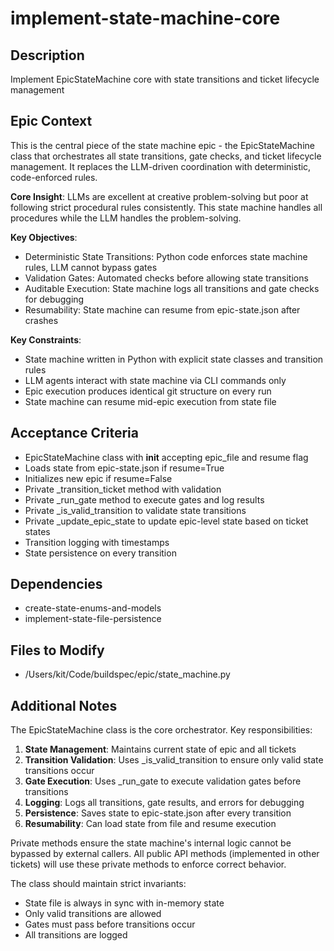# implement-state-machine-core

## Description
Implement EpicStateMachine core with state transitions and ticket lifecycle management

## Epic Context
This is the central piece of the state machine epic - the EpicStateMachine class that orchestrates all state transitions, gate checks, and ticket lifecycle management. It replaces the LLM-driven coordination with deterministic, code-enforced rules.

**Core Insight**: LLMs are excellent at creative problem-solving but poor at following strict procedural rules consistently. This state machine handles all procedures while the LLM handles the problem-solving.

**Key Objectives**:
- Deterministic State Transitions: Python code enforces state machine rules, LLM cannot bypass gates
- Validation Gates: Automated checks before allowing state transitions
- Auditable Execution: State machine logs all transitions and gate checks for debugging
- Resumability: State machine can resume from epic-state.json after crashes

**Key Constraints**:
- State machine written in Python with explicit state classes and transition rules
- LLM agents interact with state machine via CLI commands only
- Epic execution produces identical git structure on every run
- State machine can resume mid-epic execution from state file

## Acceptance Criteria
- EpicStateMachine class with __init__ accepting epic_file and resume flag
- Loads state from epic-state.json if resume=True
- Initializes new epic if resume=False
- Private _transition_ticket method with validation
- Private _run_gate method to execute gates and log results
- Private _is_valid_transition to validate state transitions
- Private _update_epic_state to update epic-level state based on ticket states
- Transition logging with timestamps
- State persistence on every transition

## Dependencies
- create-state-enums-and-models
- implement-state-file-persistence

## Files to Modify
- /Users/kit/Code/buildspec/epic/state_machine.py

## Additional Notes
The EpicStateMachine class is the core orchestrator. Key responsibilities:

1. **State Management**: Maintains current state of epic and all tickets
2. **Transition Validation**: Uses _is_valid_transition to ensure only valid state transitions occur
3. **Gate Execution**: Uses _run_gate to execute validation gates before transitions
4. **Logging**: Logs all transitions, gate results, and errors for debugging
5. **Persistence**: Saves state to epic-state.json after every transition
6. **Resumability**: Can load state from file and resume execution

Private methods ensure the state machine's internal logic cannot be bypassed by external callers. All public API methods (implemented in other tickets) will use these private methods to enforce correct behavior.

The class should maintain strict invariants:
- State file is always in sync with in-memory state
- Only valid transitions are allowed
- Gates must pass before transitions occur
- All transitions are logged
